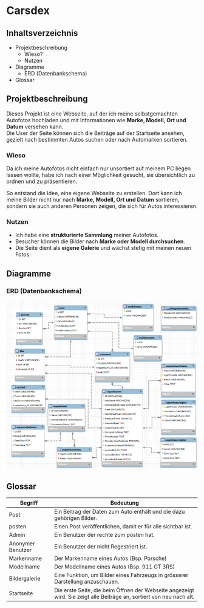 # Carsdex
## Inhaltsverzeichnis
- Projektbeschreibung
  - Wieso?
  - Nutzen
- Diagramme
  - ERD (Datenbankschema)
- Glossar

## Projektbeschreibung
Dieses Projekt ist eine Webseite, auf der ich meine selbstgemachten Autofotos hochladen und mit Informationen wie **Marke, Modell, Ort und Datum** versehen kann.  
Die User der Seite können sich die Beiträge auf der Startseite ansehen, gezielt nach bestimmten Autos suchen oder nach Automarken sortieren.

### Wieso  
Da ich meine Autofotos nicht einfach nur unsortiert auf meinem PC liegen lassen wollte, habe ich nach einer Möglichkeit gesucht, sie übersichtlich zu ordnen und zu präsentieren.

So entstand die Idee, eine eigene Webseite zu erstellen. Dort kann ich meine Bilder nicht nur nach **Marke, Modell, Ort und Datum** sortieren, sondern sie auch anderen Personen zeigen, die sich für Autos interessieren.

### Nutzen
- Ich habe eine **strukturierte Sammlung** meiner Autofotos.
- Besucher können die Bilder nach **Marke oder Modell durchsuchen**.
- Die Seite dient als **eigene Galerie** und wächst stetig mit meinen neuen Fotos. 

## Diagramme
### ERD (Datenbankschema)
![ERD](Planung/Datenbank/Bilder/ER-Diagram4.0.png)

## Glossar
| Begriff           | Bedeutung                                                                                                            |
| ----------------- | -------------------------------------------------------------------------------------------------------------------- |
| Post              | Ein Beitrag der Daten zum Auto enthält und die dazu gehörigen Bilder.                                                |
| posten            | Einen Post veröffentlichen, damit er für alle sichtbar ist.                                                          |
| Admin             | Ein Benutzer der rechte zum posten hat.                                                                              |
| Anonymer Benutzer | Ein Benutzer der nicht Regestriert ist.                                                                              |
| Markenname        | Der Markenname eines Autos (Bsp. Porsche)                                                                            |
| Modellname        | Der Modellname eines Autos (Bsp. 911 GT 3RS)                                                                         |
| Bildergalerie     | Eine Funktion, um Bilder eines Fahrzeugs in grösserer Darstellung anzuschauen.                                       |
| Startseite        | Die erste Seite, die beim Öffnen der Webseite angezeigt wird. Sie zeigt alle Beiträge an, sortiert von neu nach alt. |